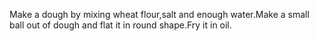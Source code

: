 Make a dough by mixing wheat flour,salt and enough water.Make a small ball out of dough and  flat it in  round shape.Fry it in oil.